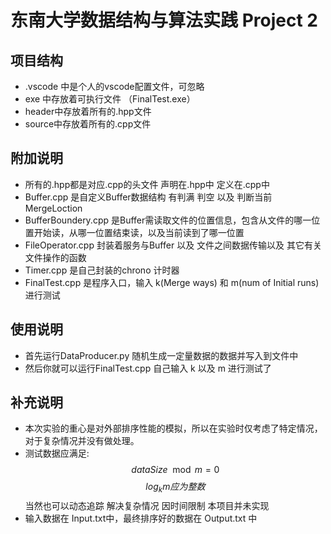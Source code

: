 # 东南大学数据结构与算法实践 Project 2
## 项目结构
* .vscode 中是个人的vscode配置文件，可忽略
*  exe 中存放着可执行文件 （FinalTest.exe）
*  header中存放着所有的.hpp文件
*  source中存放着所有的.cpp文件
## 附加说明
* 所有的.hpp都是对应.cpp的头文件 声明在.hpp中 定义在.cpp中
* Buffer.cpp 是自定义Buffer数据结构 有判满 判空 以及 判断当前MergeLoction
* BufferBoundery.cpp 是Buffer需读取文件的位置信息，包含从文件的哪一位置开始读，从哪一位置结束读，以及当前读到了哪一位置
* FileOperator.cpp 封装着服务与Buffer 以及 文件之间数据传输以及 其它有关文件操作的函数
* Timer.cpp 是自己封装的chrono 计时器
* FinalTest.cpp 是程序入口，输入 k(Merge ways) 和 m(num of Initial runs) 进行测试
## 使用说明
* 首先运行DataProducer.py 随机生成一定量数据的数据并写入到文件中
* 然后你就可以运行FinalTest.cpp 自己输入 k 以及 m 进行测试了
## 补充说明
* 本次实验的重心是对外部排序性能的模拟，所以在实验时仅考虑了特定情况，对于复杂情况并没有做处理。
* 测试数据应满足: 
$$dataSize\mod m=0 $$
$$log_k m 应为整数$$
当然也可以动态追踪 解决复杂情况 因时间限制 本项目并未实现 
* 输入数据在 Input.txt中，最终排序好的数据在 Output.txt 中